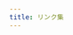 ```yaml
---
title: リンク集
---
```


<div class="folder-tree">
  <ul id="file-list"></ul>
</div>

<script>
const owner = 'mimneko';
const repo = 'app';
const branch = 'main';

async function getFiles(path = '') {
    const url = `https://api.github.com/repos/${owner}/${repo}/contents/${path}?ref=${branch}`;
    const response = await fetch(url);
    const data = await response.json();
    return data;
}

function createFileLink(file) {
    const a = document.createElement('a');
    if (file.name.endsWith('.md')) {
        // .mdファイルは.html形式に変換してリンク
        const htmlName = file.name.replace(/\.md$/, '.html');
        a.href = `https://${owner}.github.io/${repo}/${file.path.replace(file.name, htmlName)}`;
    } else if (file.name.endsWith('.html')) {
        // それ以外は通常のリンク
        a.href = `https://${owner}.github.io/${repo}/${file.path}`;
    }
    a.textContent = file.name;
    a.target = '_blank';
    return a;
}

async function displayFiles(parentElement, path = '') {
    const files = await getFiles(path);
    for (const file of files) {
        if (['README.md', 'index.html', 'index.md', 'script.js', '_config.yml'].includes(file.name)) {
            continue;
        }
        const li = document.createElement('li');
        if (file.type === 'file') {
            // `.md`または`.html`で終わらない場合、次に進む
            if (!file.name.endsWith('.md') && !file.name.endsWith('.html')) {
                continue; // 次のループへ進む
            }
            li.appendChild(createFileLink(file));
        } else if (file.type === 'dir') {
            const details = document.createElement('details');
            details.open = true; // デフォルトで開いた状態にする
            const summary = document.createElement('summary');
            summary.textContent = file.name;
            details.appendChild(summary);
            const ul = document.createElement('ul');
            details.appendChild(ul);
            li.appendChild(details);
            await displayFiles(ul, file.path);
        }
        parentElement.appendChild(li);
    }
}

displayFiles(document.getElementById('file-list')).catch(console.error);

</script>
